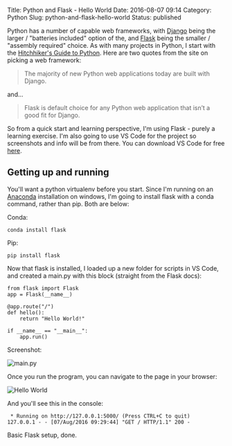 Title: Python and Flask - Hello World
Date: 2016-08-07 09:14
Category: Python
Slug: python-and-flask-hello-world
Status: published

Python has a number of capable web frameworks, with [Django](https://www.djangoproject.com/) being the larger / "batteries included" option of the, and [Flask](http://flask.pocoo.org/) being the smaller / "assembly required" choice.  As with many projects in Python, I start with the [Hitchhiker's Guide to Python](http://docs.python-guide.org/en/latest/scenarios/web/).  Here are two quotes from the site on picking a web framework:

> The majority of new Python web applications today are built with Django.

and...

> Flask is default choice for any Python web application that isn’t a good fit for Django.

So from a quick start and learning perspective, I'm using Flask - purely a learning exercise.  I'm also going to use VS Code for the project so screenshots and info will be from there.  You can download VS Code for free [here](https://code.visualstudio.com/).

## Getting up and running

You'll want a python virtualenv before you start.  Since I'm running on an [Anaconda](https://docs.continuum.io/anaconda/) installation on windows, I'm going to install flask with a conda command, rather than pip.  Both are below:

Conda:
```
conda install flask
```

Pip:
```
pip install flask
```

Now that flask is installed, I loaded up a new folder for scripts in VS Code, and created a main.py with this block (straight from the Flask docs):

```
from flask import Flask
app = Flask(__name__)

@app.route("/")
def hello():
    return "Hello World!"

if __name__ == "__main__":
    app.run()
``` 

Screenshot:

![main.py](https://photos.smugmug.com/photos/i-xt677KF/1/O/i-xt677KF.png)

Once you run the program, you can navigate to the page in your browser:

![Hello World](https://photos.smugmug.com/photos/i-TfsSVB3/0/O/i-TfsSVB3.png)

And you'll see this in the console:
```
 * Running on http://127.0.0.1:5000/ (Press CTRL+C to quit)
127.0.0.1 - - [07/Aug/2016 09:29:44] "GET / HTTP/1.1" 200 -
```

Basic Flask setup, done.

